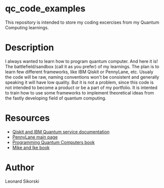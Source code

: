 # qc_code_examples
This repository is intended to store my coding excercises from my Quantum Computing learnings.

# Description
I always wanted to learn how to program quantum computer. And here it is! The battlefield/sandbox (call it as you prefer) of my learnings. The plan is to learn few different frameworks, like IBM Qiskit or PennyLane, etc. Usualy the code will be raw, naming conventions won't be consistent and generally speaking it will have low quality. But it is not a problem, since this code is not intended to become a product or be a part of my portfolio. It is intented to train how to use some frameworks to implement theoretical ideas from the fastly developing field of quantum computing.

# Resources
* [Qiskit and IBM Quantum service documentation](https://docs.quantum.ibm.com/)
* [PennyLane main page](https://pennylane.ai/)
* [Programming Quantum Computers book](https://www.oreilly.com/library/view/programming-quantum-computers/9781492039679/)
* [Mike and Ike book](https://www.cambridge.org/highereducation/books/quantum-computation-and-quantum-information/01E10196D0A682A6AEFFEA52D53BE9AE#overview)

# Author
Leonard Sikorski


